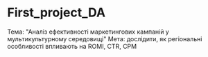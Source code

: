 # First_project_DA
Тема: "Аналіз ефективності маркетингових кампаній у мультикультурному середовищі"
Мета: дослідити, як регіональні особливості впливають на ROMI, CTR, CPM
